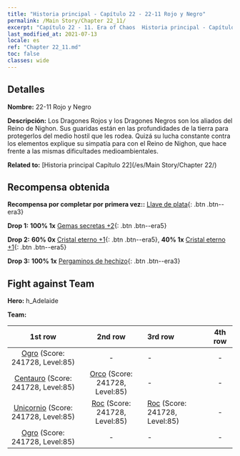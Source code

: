 ```yaml
---
title: "Historia principal - Capítulo 22 - 22-11 Rojo y Negro"
permalink: /Main Story/Chapter 22_11/
excerpt: "Capítulo 22 - 11. Era of Chaos  Historia principal - Capítulo 22_11. 22-11 Rojo y Negro"
last_modified_at: 2021-07-13
locale: es
ref: "Chapter 22_11.md"
toc: false
classes: wide
---
```


## Detalles

 **Nombre:** 22-11 Rojo y Negro

 **Descripción:** Los Dragones Rojos y los Dragones Negros son los aliados del Reino de Nighon. Sus guaridas están en las profundidades de la tierra para protegerlos del medio hostil que les rodea. Quizá su lucha constante contra los elementos explique su simpatía para con el Reino de Nighon, que hace frente a las mismas dificultades medioambientales.

 **Related to:** [Historia principal Capítulo 22](/es/Main Story/Chapter 22/)

## Recompensa obtenida

 **Recompensa por completar por primera vez::** [Llave de plata](/ItemsES/con_693/){: .btn .btn--era3}

 **Drop 1:** **100% 1x** [Gemas secretas +2](/ItemsES/mat_79/){: .btn .btn--era5}

 **Drop 2:** **60% 0x** [Cristal eterno +1](/ItemsES/mat_73/){: .btn .btn--era5}, **40% 1x** [Cristal eterno +1](/ItemsES/mat_73/){: .btn .btn--era5}

 **Drop 3:** **100% 1x** [Pergaminos de hechizo](/ItemsES/con_694/){: .btn .btn--era3}


## Fight against Team
 **Hero:** h_Adelaide

 **Team:**


  | 1st row | 2nd row | 3rd row | 4th row |
  |:----:|:----:|:----|:----:|
  | [Ogro](/es/units/Ogre/) (Score: 241728, Level:85)  | - | - | - |
  | [Centauro](/es/units/Centaur/) (Score: 241728, Level:85)  | [Orco](/es/units/Orc/) (Score: 241728, Level:85)  | - | - |
  | [Unicornio](/es/units/Unicorn/) (Score: 241728, Level:85)  | [Roc](/es/units/Roc/) (Score: 241728, Level:85)  | [Roc](/es/units/Roc/) (Score: 241728, Level:85)  | - |
  | [Ogro](/es/units/Ogre/) (Score: 241728, Level:85)  | - | - | - |


